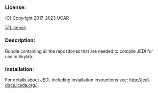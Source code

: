 ### License:

(C) Copyright 2017-2023 UCAR

[![License](https://img.shields.io/badge/License-Apache%202.0-blue.svg)](https://opensource.org/licenses/Apache-2.0)

### Description:

Bundle containing all the repositories that are needed to compile JEDI for use in Skylab.

### Installation:

For details about JEDI, including installation instructions see: http://jedi-docs.jcsda.org/
